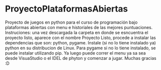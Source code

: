 # ProyectoPlataformasAbiertas
Proyecto de juegos en python para el curso de programación bajo plataformas abiertas con menu e historiales de las mejores puntuaciones. 
Instruciones: una vez descargada la carpeta en donde se esncuentra el proyecto listo, aparece con el nombre Proyecto Listo, procede a instalar las dependencias que son: python, pygame. Instale (si no lo tiene instalado ya) python en su distribucion de Linux. Para pygame si no lo tiene instalado, se puede instalar utilizando pip. Ya luego puede correr el menu ya sa sea desde VisuaStudio o el IDEL de phyton y comenzar a jugar.
Muchas gracias :D
